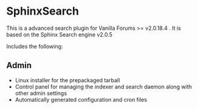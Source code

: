 SphinxSearch
============

This is a advanced search plugin for Vanilla Forums  >= v2.0.18.4 . It is based on the Sphinx Search engine v2.0.5

Includes the following:


Admin
-----
  * Linux installer for the prepackaged tarball
  * Control panel for managing the indexer and search daemon along with other admin settings
  * Automatically generated configuration and cron files

